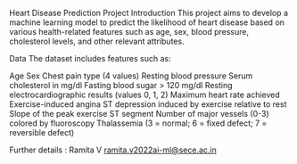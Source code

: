 Heart Disease Prediction Project
Introduction
This project aims to develop a machine learning model to predict the likelihood of heart disease based on various health-related features such as age, sex, blood pressure, cholesterol levels, and other relevant attributes.

Data
The dataset includes features such as:

Age
Sex
Chest pain type (4 values)
Resting blood pressure
Serum cholesterol in mg/dl
Fasting blood sugar > 120 mg/dl
Resting electrocardiographic results (values 0, 1, 2)
Maximum heart rate achieved
Exercise-induced angina
ST depression induced by exercise relative to rest
Slope of the peak exercise ST segment
Number of major vessels (0-3) colored by fluoroscopy
Thalassemia (3 = normal; 6 = fixed defect; 7 = reversible defect)


Further details :
Ramita V
ramita.v2022ai-ml@sece.ac.in
